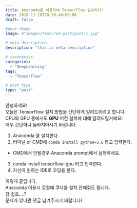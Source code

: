 ```yaml
---
title: Anaconda를 이용하여 TensorFlow 설치하기!
date: 2018-11-18T18:30:46+06:00
draft: false

#post thumb
image: #"images/featured-post/post-1.jpg"

# meta description
description: "this is meta description"

# taxonomies
categories:
  - "DeepLearning"
tags:
  - "TensorFlow"

# post type
type: "post"
---
```


안녕하세요!  
오늘은 TensorFlow 설치 방법을 간단하게 알려드리려고 합니다.  
CPU와 GPU 중에서도 **GPU** 버전 설치에 대해 알려드릴거에요!  
매우 간단하니 놀라지마시기 바랍니다.

1. Anaconda 를 설치한다.
2. 터미널 or CMD에 `conda install python=3.6` 라고 입력한다.
  - CMD에서 안될경우 Anaconda prompt에서 실행하세요.
3. conda install tensorflow-gpu 라고 입력한다.
4. 자신이 원하는 IDE로 코딩을 한다.

이렇게 끝입니다.  
Anaconda 이용시 로컬에 쿠다를 설치 안해줘도 됩니다.  
참 쉽죠....?   
문제가 있다면 댓글 남겨주시기 바랍니다!
